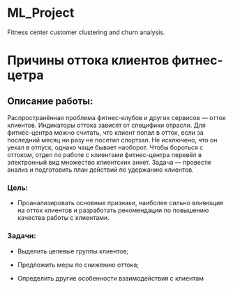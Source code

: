 # ML_Project
Fitness center customer clustering and churn analysis.

# Причины оттока клиентов фитнес-цетра

## Описание работы:

Распространённая проблема фитнес-клубов и других сервисов — отток клиентов. Индикаторы оттока зависят от специфики отрасли. Для фитнес-центра можно считать, что клиент попал в отток, если за последний месяц ни разу не посетил спортзал. Не исключено, что он уехал в отпуск, однако чаще бывает наоборот. Чтобы бороться с оттоком, отдел по работе с клиентами фитнес-центра перевёл в электронный вид множество клиентских анкет. Задача — провести анализ и подготовить план действий по удержанию клиентов.

### Цель: 

* Проанализировать основные признаки, наиболее сильно влияющие на отток клиентов и разработать рекомендации по повышению качества работы с клиентами.

### Задачи: 

* Выделить целевые группы клиентов;

* Предложить меры по снижению оттока;

* Определить другие особенности взаимодействия с клиентам
